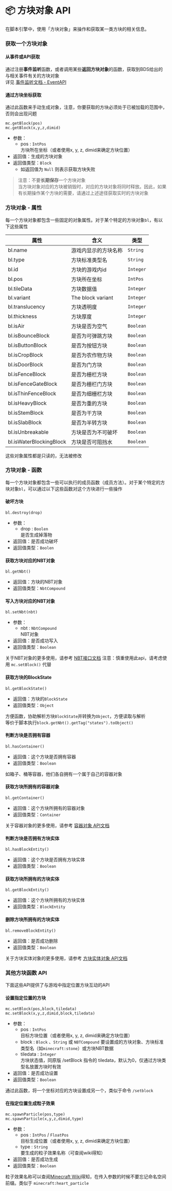 # 📦 方块对象 API

在脚本引擎中，使用「方块对象」来操作和获取某一类方块的相关信息。

### 获取一个方块对象

#### 从事件或API获取

通过注册**事件监听**函数，或者调用某些**返回方块对象**的函数，获取到BDS给出的与相关事件有关的方块对象  
详见 [事件监听文档 - EventAPI](LLSEPluginDevelopment/EventAPI/Listen.md)  

#### 通过方块坐标获取

通过此函数来手动生成对象，注意，你要获取的方块必须处于已被加载的范围中，否则会出现问题

`mc.getBlock(pos)`  
`mc.getBlock(x,y,z,dimid)`

- 参数：
  - pos : `IntPos `  
    方块所在坐标（或者使用x, y, z, dimid来确定方块位置）
- 返回值：生成的方块对象 
- 返回值类型：`Block`
  - 如返回值为 `Null` 则表示获取方块失败

> 注意：不要**长期保存**一个方块对象  
> 当方块对象对应的方块被销毁时，对应的方块对象将同时释放。因此，如果有长期操作某个方块的需要，请通过上述途径获取实时的方块对象




### 方块对象 - 属性

每一个方块对象都包含一些固定的对象属性。对于某个特定的方块对象`bl`，有以下这些属性

| 属性                    | 含义                 | 类型      |
| ----------------------- | -------------------- | --------- |
| bl.name                 | 游戏内显示的方块名称 | `String`  |
| bl.type                 | 方块标准类型名       | `String`  |
| bl.id                   | 方块的游戏内id       | `Integer` |
| bl.pos                  | 方块所在坐标         | `IntPos`  |
| bl.tileData             | 方块数据值           | `Integer` |
| bl.variant              | The block variant    | `Integer` |
| bl.translucency         | 方块透明度           | `Integer` |
| bl.thickness            | 方块厚度             | `Integer` |
| bl.isAir                | 方块是否为空气       | `Boolean` |
| bl.isBounceBlock        | 是否为可弹跳方块     | `Boolean` |
| bl.isButtonBlock        | 是否为按钮方块       | `Boolean` |
| bl.isCropBlock          | 是否为农作物方块     | `Boolean` |
| bl.isDoorBlock          | 是否为门方块         | `Boolean` |
| bl.isFenceBlock         | 是否为栅栏方块       | `Boolean` |
| bl.isFenceGateBlock     | 是否为栅栏门方块     | `Boolean` |
| bl.isThinFenceBlock     | 是否为细栅栏方块     | `Boolean` |
| bl.isHeavyBlock         | 是否为重的方块       | `Boolean` |
| bl.isStemBlock          | 是否为干方块         | `Boolean` |
| bl.isSlabBlock          | 是否为半转方块       | `Boolean` |
| bl.isUnbreakable        | 方块是否为不可破坏   | `Boolean` |
| bl.isWaterBlockingBlock | 方块是否可阻挡水     | `Boolean` |

这些对象属性都是只读的，无法被修改



### 方块对象 - 函数

每一个方块对象都包含一些可以执行的成员函数（成员方法）。对于某个特定的方块对象`bl`，可以通过以下这些函数对这个方块进行一些操作

#### 破坏方块

`bl.destroy(drop)`

- 参数：
  - drop : `Boolen`  
    是否生成掉落物
- 返回值：是否成功破坏
- 返回值类型：`Boolen`



#### 获取方块对应的NBT对象

`bl.getNbt()`

- 返回值：方块的NBT对象
- 返回值类型：`NbtCompound`



#### 写入方块对应的NBT对象

`bl.setNbt(nbt)`

- 参数：
  - nbt : `NbtCompound`  
    NBT对象
- 返回值：是否成功写入
- 返回值类型：`Boolean`

关于NBT对象的更多使用，请参考 [NBT接口文档](LLSEPluginDevelopment/NbtAPI/NBT.md)
注意：慎重使用此api，请考虑使用 `mc.setBlock()` 代替



#### 获取方块的BlockState

`bl.getBlockState()`

- 返回值：方块的`BlockState`
- 返回值类型：`Object`

方便函数，协助解析方块`BlockState`并转换为`Object`，方便读取与解析  
等价于脚本执行`block.getNbt().getTag("states").toObject()`



#### 判断方块是否拥有容器

`bl.hasContainer()`

- 返回值：这个方块是否拥有容器
- 返回值类型：`Boolean`

如箱子、桶等容器，他们各自拥有一个属于自己的容器对象



#### 获取方块所拥有的容器对象

`bl.getContainer()`

- 返回值：这个方块所拥有的容器对象
- 返回值类型：`Container`

关于容器对象的更多使用，请参考 [容器对象 API文档](LLSEPluginDevelopment/GameAPI/Container.md)



#### 判断方块是否拥有方块实体

`bl.hasBlockEntity()`

- 返回值：这个方块是否拥有方块实体
- 返回值类型：`Boolean`



#### 获取方块所拥有的方块实体

`bl.getBlockEntity()`

- 返回值：这个方块所拥有的方块实体
- 返回值类型：`BlockEntity`



#### 删除方块所拥有的方块实体

`bl.removeBlockEntity()`

- 返回值：是否成功删除
- 返回值类型：`Boolean`

关于方块实体对象的更多使用，请参考 [方块实体对象 API文档](LLSEPluginDevelopment/GameAPI/BlockEntity.md)



### 其他方块函数 API

下面这些API提供了与游戏中指定位置方块互动的API

#### 设置指定位置的方块

`mc.setBlock(pos,block,tiledata)`  
`mc.setBlock(x,y,z,dimid,block,tiledata)`

- 参数：
  - pos : `IntPos`  
    目标方块位置（或者使用x, y, z, dimid来确定方块位置）
  - block : `Block` 、`String` 或 `NBTCompound`
    要设置成的方块对象、方块标准类型名（如`minecraft:stone`）或方块NBT数据
  - tiledata : `Integer`  
    方块状态值，同原版 /setBlock 指令的 tiledata，默认为0，仅通过方块类型名放置方块时有效
- 返回值：是否成功设置
- 返回值类型：`Boolean`

通过此函数，将一个坐标对应的方块设置成另一个，类似于命令 `/setblock`



#### 在指定位置生成粒子效果

`mc.spawnParticle(pos,type)`  
`mc.spawnParticle(x,y,z,dimid,type)`

- 参数：
  - pos : `IntPos` / `FloatPos`  
    目标生成位置（或者使用x, y, z, dimid来确定方块位置）
  - type : `String`  
    要生成的粒子效果名称（可查阅wiki得知）
- 返回值：是否成功生成
- 返回值类型：`Boolean`

粒子效果名称可以查阅[Minecraft Wiki](https://zh.minecraft.wiki/w/粒子#类型)得知，在传入参数的时候不要忘记命名空间前缀。类似于 `minecraft:heart_particle`
